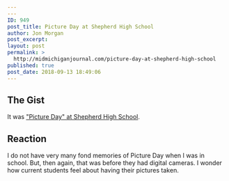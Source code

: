```yaml
---
---
ID: 949
post_title: Picture Day at Shepherd High School
author: Jon Morgan
post_excerpt:
layout: post
permalink: >
  http://midmichiganjournal.com/picture-day-at-shepherd-high-school
published: true
post_date: 2018-09-13 18:49:06
---
```

<h2>The Gist</h2>
It was <a href="https://www.facebook.com/shepherdmihs/photos/a.228594334002326/897350323793387/?type=3">"Picture Day" at Shepherd High School</a>.<!--more-->
<h2>Reaction</h2>
I do not have very many fond memories of Picture Day when I was in school. But, then again, that was before they had digital cameras. I wonder how current students feel about having their pictures taken.